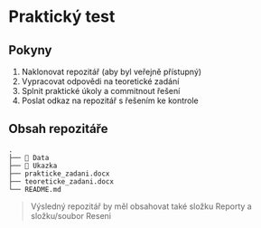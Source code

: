 # Praktický test

## Pokyny
1. Naklonovat repozitář (aby byl veřejně přístupný)
2. Vypracovat odpovědi na teoretické zadání
2. Splnit praktické úkoly a commitnout řešení
3. Poslat odkaz na repozitář s řešením ke kontrole

## Obsah repozitáře
```
.
├── 📁 Data
├── 📁 Ukazka
├── prakticke_zadani.docx
├── teoreticke_zadani.docx
└── README.md
```
> Výsledný repozitář by měl obsahovat také složku Reporty a složku/soubor Reseni
